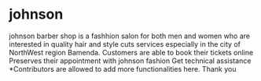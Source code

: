 # johnson
johnson barber shop is a fashhion salon for both men and women who are interested in quality hair and style cuts services especially in the city of NorthWest region Bamenda. 
Customers are able to book their tickets online 
Preserves their appointment with johnson fashion
Get technical assistance 
*Contributors are allowed to add more functionalities here.
Thank you
